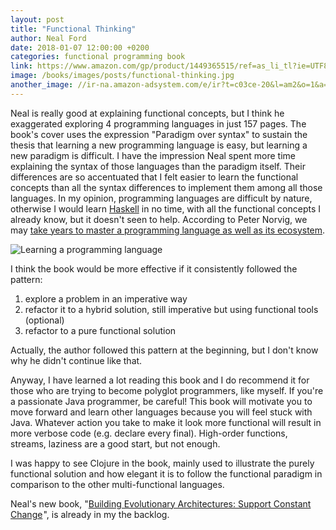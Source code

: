 ```yaml
---
layout: post
title: "Functional Thinking"
author: Neal Ford
date: 2018-01-07 12:00:00 +0200
categories: functional programming book
link: https://www.amazon.com/gp/product/1449365515/ref=as_li_tl?ie=UTF8&camp=1789&creative=9325&creativeASIN=1449365515&linkCode=as2&tag=c03ce-20&linkId=ebebe602d6240e6b33784bb2de8a06e4
image: /books/images/posts/functional-thinking.jpg
another_image: //ir-na.amazon-adsystem.com/e/ir?t=c03ce-20&l=am2&o=1&a=1449365515
---
```


Neal is really good at explaining functional concepts, but I think he exaggerated exploring 4 programming languages in just 157 pages. The book's cover uses the expression "Paradigm over syntax" to sustain the thesis that learning a new programming language is easy, but learning a new paradigm is difficult. I have the impression Neal spent more time explaining the syntax of those languages than the paradigm itself. Their differences are so accentuated that I felt easier to learn the functional concepts than all the syntax differences to implement them among all those languages. In my opinion, programming languages are difficult by nature, otherwise I would learn [Haskell] in no time, with all the functional concepts I already know, but it doesn't seen to help. According to Peter Norvig, we may [take years to master a programming language as well as its ecosystem][peter-norvig].

![Learning a programming language](/books/images/posts/programming.jpg)

I think the book would be more effective if it consistently followed the pattern:

1. explore a problem in an imperative way
2. refactor it to a hybrid solution, still imperative but using functional tools (optional)
3. refactor to a pure functional solution

Actually, the author followed this pattern at the beginning, but I don't know why he didn't continue like that.

Anyway, I have learned a lot reading this book and I do recommend it for those who are trying to become polyglot programmers, like myself. If you're a passionate Java programmer, be careful! This book will motivate you to move forward and learn other languages because you will feel stuck with Java. Whatever action you take to make it look more functional will result in more verbose code (e.g. declare every final). High-order functions, streams, laziness are a good start, but not enough.

I was happy to see Clojure in the book, mainly used to illustrate the purely functional solution and how elegant it is to follow the functional paradigm in comparison to the other multi-functional languages.

Neal's new book, "<a target="_blank" href="https://www.amazon.com/gp/product/1491986360/ref=as_li_tl?ie=UTF8&camp=1789&creative=9325&creativeASIN=1491986360&linkCode=as2&tag=c03ce-20&linkId=3cb8f263e1d0f22220d0b37acaa92ad1">Building Evolutionary Architectures: Support Constant Change</a><img src="//ir-na.amazon-adsystem.com/e/ir?t=c03ce-20&l=am2&o=1&a=1491986360" width="1" height="1" border="0" alt="" style="border:none !important; margin:0px !important;" />", is already in my the backlog.

[Haskell]: https://www.haskell.org
[peter-norvig]: https://www.norvig.com/21-days.html
